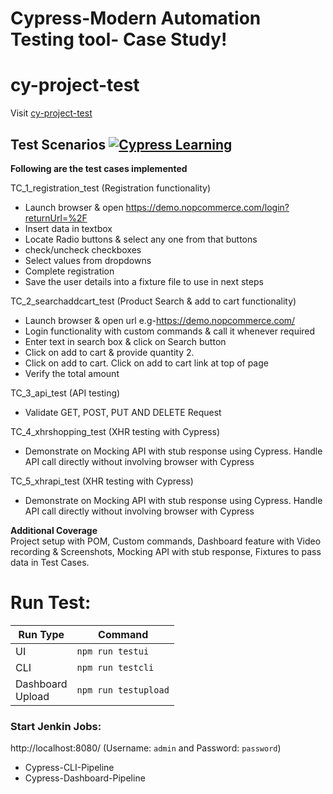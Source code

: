 
# Cypress-Modern Automation Testing tool- Case Study!
# cy-project-test

Visit [cy-project-test](https://github.com/bireshpatel/cy-project-test)

## Test Scenarios  [![Cypress Learning](https://img.shields.io/endpoint?url=https://dashboard.cypress.io/badge/detailed/17ni7y/master&style=flat-square&logo=cypress)](https://dashboard.cypress.io/projects/17ni7y/runs)


**Following are the test cases implemented**
  
 TC_1_registration_test (Registration functionality) <br>
* Launch browser & open https://demo.nopcommerce.com/login?returnUrl=%2F <br>
* Insert data in textbox <br>
* Locate Radio buttons & select any one from that buttons <br>
* check/uncheck checkboxes <br>
* Select values from dropdowns <br>
* Complete registration <br>
* Save the user details into a fixture file to use in next steps <br>
 
 TC_2_searchaddcart_test (Product Search & add to cart functionality)  
* Launch browser & open url e.g-https://demo.nopcommerce.com/  
* Login functionality with custom commands & call it whenever required  
* Enter text in search box & click on Search button  
* Click on add to cart & provide quantity 2.  
* Click on add to cart. Click on add to cart link at top of page  
* Verify the total amount <br>  

TC_3_api_test (API testing)  
* Validate GET, POST, PUT AND DELETE Request <br>

TC_4_xhrshopping_test (XHR testing with Cypress)
* Demonstrate on Mocking API with stub response using Cypress.
Handle API call directly without involving browser with Cypress <br>

TC_5_xhrapi_test (XHR testing with Cypress)  
* Demonstrate on Mocking API with stub response using Cypress.
Handle API call directly without involving browser with Cypress <br>  

**Additional Coverage** <br>
Project setup with POM, Custom commands, Dashboard feature with
 Video recording & Screenshots, Mocking API with stub response, 
 Fixtures to pass data in Test Cases.

# Run Test:  

| Run Type | Command |
| ------ | ------ |
| UI   | `npm run testui` |
| CLI   | `npm run testcli` |
| Dashboard <br> Upload    | `npm run testupload` |

### Start Jenkin Jobs: <br> 
http://localhost:8080/ (Username: `admin` and Password: `password`)
* Cypress-CLI-Pipeline
* Cypress-Dashboard-Pipeline